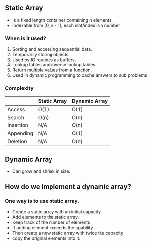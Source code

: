 ## Static Array
- Is a fixed length container containing n elements
- indexable from [0, n - 1], each slot/index is a number

### When is it used?
1. Sorting and accessing sequential data.
2. Temporarily storing objects.
3. Used by IO routines as buffers.
4. Lookup tables and inverse lookup tables.
5. Return multiple values from a function.
6. Used in dynamic programming to cache answers to sub problems

### Complexity
| | Static Array | Dynamic Array |
| - | - | - |
| Access | O(1) | O(1) |
| Search | O(n) | O(n) |
| Insertion | N/A | O(n) |
| Appending | N/A | O(1) |
| Deletion | N/A | O(n) |


## Dynamic Array
- Can grow and shrink in size.

## How do we implement a dynamic array?
### One way is to use static array.
- Create a static array with an initial capacity.
- Add elements to the static array.
- Keep track of the number of elements
- If adding element exceeds the cpability
- Then create a new static array with twice the capacity
- copy the original elements into it. 
